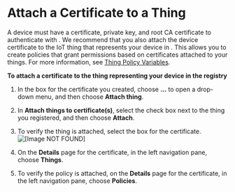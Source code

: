 # Attach a Certificate to a Thing<a name="attach-cert-thing"></a>

A device must have a certificate, private key, and root CA certificate to authenticate with \. We recommend that you also attach the device certificate to the IoT thing that represents your device in \. This allows you to create policies that grant permissions based on certificates attached to your things\. For more information, see [Thing Policy Variables](thing-policy-variables.md)\.

**To attach a certificate to the thing representing your device in the registry**

1. In the box for the certificate you created, choose **\.\.\.** to open a drop\-down menu, and then choose **Attach thing**\.

1. In **Attach things to certificate\(s\)**, select the check box next to the thing you registered, and then choose **Attach**\.

1. To verify the thing is attached, select the box for the certificate\.  
![\[Image NOT FOUND\]](http://docs.aws.amazon.com/iot/latest/developerguide/images/certificate-box.png)

1. On the **Details** page for the certificate, in the left navigation pane, choose **Things**\.

1. To verify the policy is attached, on the **Details** page for the certificate, in the left navigation pane, choose **Policies**\.